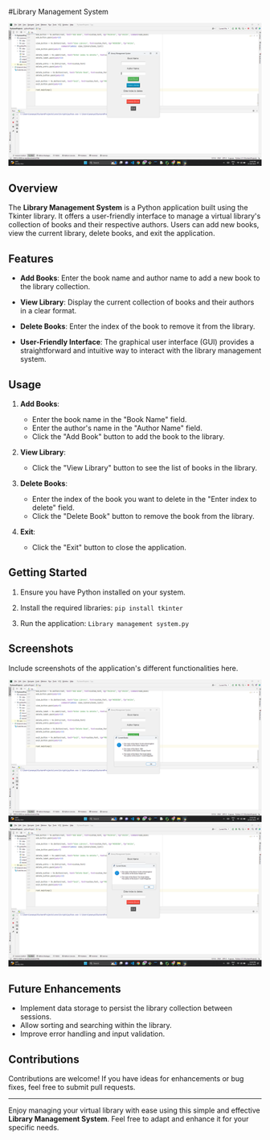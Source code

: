 #Library Management System

![Library Management System](images/Screenshot-1.png)

## Overview

The **Library Management System** is a Python application built using the Tkinter library. It offers a user-friendly interface to manage a virtual library's collection of books and their respective authors. Users can add new books, view the current library, delete books, and exit the application.

## Features

- **Add Books**: Enter the book name and author name to add a new book to the library collection.

- **View Library**: Display the current collection of books and their authors in a clear format.

- **Delete Books**: Enter the index of the book to remove it from the library.

- **User-Friendly Interface**: The graphical user interface (GUI) provides a straightforward and intuitive way to interact with the library management system.

## Usage

1. **Add Books**:
   - Enter the book name in the "Book Name" field.
   - Enter the author's name in the "Author Name" field.
   - Click the "Add Book" button to add the book to the library.
   
2. **View Library**:
   - Click the "View Library" button to see the list of books in the library.
   
3. **Delete Books**:
   - Enter the index of the book you want to delete in the "Enter index to delete" field.
   - Click the "Delete Book" button to remove the book from the library.
   
4. **Exit**:
   - Click the "Exit" button to close the application.

## Getting Started

1. Ensure you have Python installed on your system.
   
2. Install the required libraries: `pip install tkinter`

3. Run the application: `Library management system.py`

   
## Screenshots

Include screenshots of the application's different functionalities here.

![Adding files](images/Screenshot-2.png)
![Deletion of files](images/Screenshot-3.png)

## Future Enhancements

- Implement data storage to persist the library collection between sessions.
- Allow sorting and searching within the library.
- Improve error handling and input validation.

## Contributions

Contributions are welcome! If you have ideas for enhancements or bug fixes, feel free to submit pull requests.

----

Enjoy managing your virtual library with ease using this simple and effective **Library Management System**. Feel free to adapt and enhance it for your specific needs.



